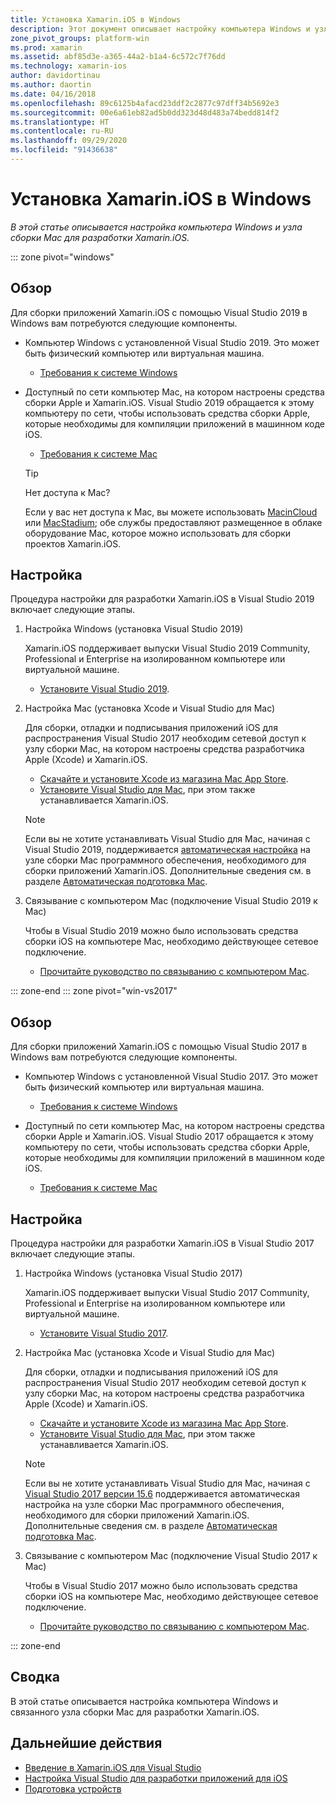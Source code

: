 ```yaml
---
title: Установка Xamarin.iOS в Windows
description: Этот документ описывает настройку компьютера Windows и узла сборки Mac, а также сопряжение Windows с Mac для разработки Xamarin.iOS.
zone_pivot_groups: platform-win
ms.prod: xamarin
ms.assetid: abf85d3e-a365-44a2-b1a4-6c572c7f76dd
ms.technology: xamarin-ios
author: davidortinau
ms.author: daortin
ms.date: 04/16/2018
ms.openlocfilehash: 89c6125b4afacd23ddf2c2877c97dff34b5692e3
ms.sourcegitcommit: 00e6a61eb82ad5b0dd323d48d483a74bedd814f2
ms.translationtype: HT
ms.contentlocale: ru-RU
ms.lasthandoff: 09/29/2020
ms.locfileid: "91436638"
---
```

# <a name="installing-xamarinios-on-windows"></a>Установка Xamarin.iOS в Windows

_В этой статье описывается настройка компьютера Windows и узла сборки Mac для разработки Xamarin.iOS._

::: zone pivot="windows"

## <a name="overview"></a>Обзор

Для сборки приложений Xamarin.iOS с помощью Visual Studio 2019 в Windows вам потребуются следующие компоненты.

- Компьютер Windows с установленной Visual Studio 2019. Это может быть физический компьютер или виртуальная машина.

  - [Требования к системе Windows](~/cross-platform/get-started/requirements.md#windows-requirements)

- Доступный по сети компьютер Mac, на котором настроены средства сборки Apple и Xamarin.iOS. Visual Studio 2019 обращается к этому компьютеру по сети, чтобы использовать средства сборки Apple, которые необходимы для компиляции приложений в машинном коде iOS.

  - [Требования к системе Mac](~/cross-platform/get-started/requirements.md#macos-requirements)

  > [!TIP]
  > Нет доступа к Mac?
  >
  > Если у вас нет доступа к Mac, вы можете использовать [MacinCloud](https://www.macincloud.com/pages/visual-studio-mac.html) или [MacStadium](https://www.macstadium.com/); обе службы предоставляют размещенное в облаке оборудование Mac, которое можно использовать для сборки проектов Xamarin.iOS.

## <a name="setup"></a>Настройка

Процедура настройки для разработки Xamarin.iOS в Visual Studio 2019 включает следующие этапы.

1. Настройка Windows (установка Visual Studio 2019)

    Xamarin.iOS поддерживает выпуски Visual Studio 2019 Community, Professional и Enterprise на изолированном компьютере или виртуальной машине.

    - [Установите Visual Studio 2019](~/get-started/installation/windows.md).

2. Настройка Mac (установка Xcode и Visual Studio для Mac)

    Для сборки, отладки и подписывания приложений iOS для распространения Visual Studio 2017 необходим сетевой доступ к узлу сборки Mac, на котором настроены средства разработчика Apple (Xcode) и Xamarin.iOS.

    - [Скачайте и установите Xcode из магазина Mac App Store](https://itunes.apple.com/us/app/xcode/id497799835?mt=12).
    - [Установите Visual Studio для Mac](/visualstudio/mac/installation), при этом также устанавливается Xamarin.iOS.

    > [!NOTE]
    > Если вы не хотите устанавливать Visual Studio для Mac, начиная с Visual Studio 2019, поддерживается [автоматическая настройка](/visualstudio/releasenotes/vs2017-relnotes#automatic-macos-provisioning) на узле сборки Mac программного обеспечения, необходимого для сборки приложений Xamarin.iOS.
    > Дополнительные сведения см. в разделе [Автоматическая подготовка Mac](~/ios/get-started/installation/windows/connecting-to-mac/index.md#automatic-mac-provisioning).

3. Связывание с компьютером Mac (подключение Visual Studio 2019 к Mac)

    Чтобы в Visual Studio 2019 можно было использовать средства сборки iOS на компьютере Mac, необходимо действующее сетевое подключение.

    - [Прочитайте руководство по связыванию с компьютером Mac](~/ios/get-started/installation/windows/connecting-to-mac/index.md).

::: zone-end
::: zone pivot="win-vs2017"

## <a name="overview"></a>Обзор

Для сборки приложений Xamarin.iOS с помощью Visual Studio 2017 в Windows вам потребуются следующие компоненты.

- Компьютер Windows с установленной Visual Studio 2017. Это может быть физический компьютер или виртуальная машина.
  - [Требования к системе Windows](~/cross-platform/get-started/requirements.md#windows-requirements)

- Доступный по сети компьютер Mac, на котором настроены средства сборки Apple и Xamarin.iOS. Visual Studio 2017 обращается к этому компьютеру по сети, чтобы использовать средства сборки Apple, которые необходимы для компиляции приложений в машинном коде iOS.
  - [Требования к системе Mac](~/cross-platform/get-started/requirements.md#macos-requirements)

## <a name="setup"></a>Настройка

Процедура настройки для разработки Xamarin.iOS в Visual Studio 2017 включает следующие этапы.

1. Настройка Windows (установка Visual Studio 2017)

    Xamarin.iOS поддерживает выпуски Visual Studio 2017 Community, Professional и Enterprise на изолированном компьютере или виртуальной машине.

    - [Установите Visual Studio 2017](~/get-started/installation/windows.md).

2. Настройка Mac (установка Xcode и Visual Studio для Mac)

    Для сборки, отладки и подписывания приложений iOS для распространения Visual Studio 2017 необходим сетевой доступ к узлу сборки Mac, на котором настроены средства разработчика Apple (Xcode) и Xamarin.iOS.

    - [Скачайте и установите Xcode из магазина Mac App Store](https://itunes.apple.com/us/app/xcode/id497799835?mt=12).
    - [Установите Visual Studio для Mac](/visualstudio/mac/installation), при этом также устанавливается Xamarin.iOS.

    > [!NOTE]
    > Если вы не хотите устанавливать Visual Studio для Mac, начиная с [Visual Studio 2017 версии 15.6](/visualstudio/releasenotes/vs2017-relnotes#automatic-macos-provisioning) поддерживается автоматическая настройка на узле сборки Mac программного обеспечения, необходимого для сборки приложений Xamarin.iOS. Дополнительные сведения см. в разделе [Автоматическая подготовка Mac](~/ios/get-started/installation/windows/connecting-to-mac/index.md#automatic-mac-provisioning).

3. Связывание с компьютером Mac (подключение Visual Studio 2017 к Mac)

    Чтобы в Visual Studio 2017 можно было использовать средства сборки iOS на компьютере Mac, необходимо действующее сетевое подключение.

    - [Прочитайте руководство по связыванию с компьютером Mac](~/ios/get-started/installation/windows/connecting-to-mac/index.md).

::: zone-end

## <a name="summary"></a>Сводка

В этой статье описывается настройка компьютера Windows и связанного узла сборки Mac для разработки Xamarin.iOS.

## <a name="next-steps"></a>Дальнейшие действия

- [Введение в Xamarin.iOS для Visual Studio](introduction-to-xamarin-ios-for-visual-studio.md)
- [Настройка Visual Studio для разработки приложений для iOS](config-options.md)
- [Подготовка устройств](~/ios/get-started/installation/device-provisioning/index.md)
